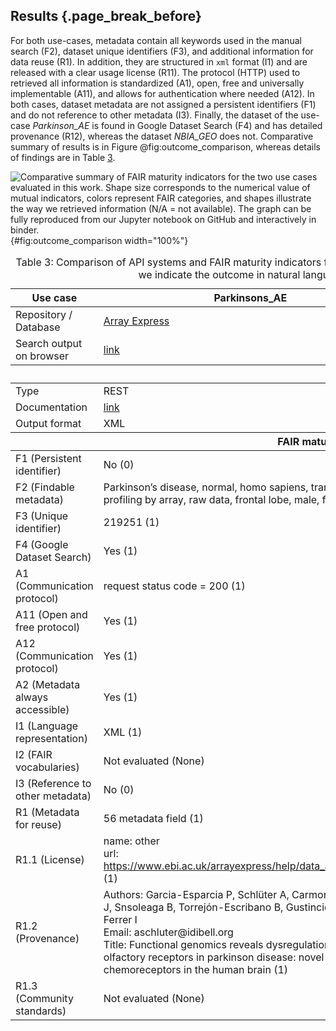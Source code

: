 ## Results {.page_break_before}

For both use-cases, metadata contain all keywords used in the manual search (F2), dataset unique identifiers (F3), and additional information for data reuse (R1).
In addition, they are structured in `xml` format (I1) and are released with a clear usage license (R11).
The protocol (HTTP) used to retrieved all information is standardized (A1), open, free and universally implementable (A11), and allows for authentication where needed (A12).
In both cases, dataset metadata are not assigned a persistent identifiers (F1) and do not reference to other metadata (I3).
Finally, the dataset of the use-case *Parkinson_AE* is found in Google Dataset Search (F4) and has detailed provenance (R12), whereas the dataset *NBIA_GEO* does not.
Comparative summary of results is in Figure @fig:outcome_comparison, whereas details of findings are in Table <a href="#results">3</a>.


![Comparative summary of FAIR maturity indicators for the two use cases evaluated in this work.
Shape size corresponds to the numerical value of mutual indicators, colors represent FAIR categories, and shapes illustrate the way we retrieved information (N/A = not available).
The graph can be fully reproduced from our [Jupyter notebook]() on GitHub and interactively in [binder]().](images/outcome_comparison.png){#fig:outcome_comparison width="100%"}


<a name="results"></a>
<table style="width:100%;">
<caption> <span>Table 3:</span>
Comparison of API systems and FAIR maturity indicators for the two uses cases analyzed in this work.
For each maturity indicator, we indicate the outcome in natural language and in numbers (1 for pass and 0 for fail).
</caption>

<colgroup>
<col style="width: 20%" />
<col style="width: 40%" />
<col style="width: 40%" />
<!--
<col style="width: 19%" />
<col style="width: 19%" />
-->
</colgroup>

<thead>
<tr class="header">
<th>
Use case
</th>
<th>
Parkinsons_AE
</th>
<th>
NBIA_GEO
</th>
<!--
<th>
TiO2_ENM
</th>
<th>
Caffeine_ChEBI
</th>
-->
</tr>
</thead>

<tbody>

<!-- Repository -->
<tr class="odd">
<td>
Repository / Database
</td>
<td>
<a href="https://www.ebi.ac.uk/arrayexpress/">Array Express</a>
</td>
<td>
<a href="https://www.ncbi.nlm.nih.gov/geo/">Gene Expression Omnibus</a>
</td>
<!--
<td>
<a href="https://data.enanomapper.net/">eNanoMapper</a>
</td>
<td>
<a href="https://www.ebi.ac.uk/chebi/">ChEBI</a>
</td>
-->
</tr>

<!-- Search output on browser -->
<tr class="even">
<td>
Search output on browser
</td>
<td>
<a href="https://www.ebi.ac.uk/arrayexpress/experiments/E-MTAB-1194/">link</a>
</td>
<td>
<a href="https://www.ncbi.nlm.nih.gov/geo/query/acc.cgi?acc=GSE70433">link</a>
</td>
<td>
<!--
<a href="https://data.enanomapper.net/substance/XLSX-7011cea0-1011-3f8b-9e8a-b3289fed836a/study">link</a>
</td>
<td>
<a href="https://www.ebi.ac.uk/chebi/searchId.do?chebiId=CHEBI:27732">link</a>
</td>
-->
</tr>

<!-- API -->
<thead>
<tr class="header">
<th colspan="3">API</th>
</tr>
</thead>

<!-- API type -->
<tr class="even">
<td>
Type
</td>
<td>
REST
</td>
<td>
REST
<!--
</td>
<td>
REST
</td>
<td>
SOAP
</td>
-->
</tr>

<!-- API documentation -->
<tr class="odd">
<td>
Documentation
</td>
<td>
<a href="https://www.ebi.ac.uk/arrayexpress/help/programmatic_access.html">link</a>
</td>
<td>
<a href="https://www.ncbi.nlm.nih.gov/geo/info/geo_paccess.html">link</a>
</td>
<!--
<td>
<a href="http://enanomapper.github.io/API/">link</a>
</td>
<td>
<a href="https://www.ebi.ac.uk/chebi/webServices.do">link</a>
</td>
-->
</tr>

<!-- Output format -->
<tr class="even">
<td>
Output format
</td>
<td>
XML
</td>
<td>
XML
</td>
<!--
<td>
RDF
</td>
<td>
XML
</td>
-->
</tr>

<!-- FAIR -->
<thead>
<tr class="header">
<th colspan="3">FAIR maturity indicators</th>
</tr>
</thead>

<!-- F1 -->
<tr class="even">
<td>
F1 (Persistent identifier)
</td>
<td>
No (0)
</td>
<td>
No (0)
</td>
<!--
<td>
</td>
<td>
</td>
-->
</tr>

<!-- F2 -->
<tr class="odd">
<td>
F2 (Findable metadata)
</td>
<td>
Parkinson’s disease, normal, homo sapiens, transcription profiling by array, raw data, frontal lobe, male, female (1)
</td>
<td>
nbia, homo sapiens, expression profiling by array (1)
</td>
<!--
<td>
Publication and protocol
</td>
<td>
</td>
-->
</tr>

<!-- F3 -->
<tr class="even">
<td>
F3 (Unique identifier)
</td>
<td>
219251 (1)
</td>
<td>
200070433 (1)
</td>
<!--
<td>
</td>
<td>
</td>
-->
</tr>

<!-- F4 -->
<tr class="odd">
<td>
F4 (Google Dataset Search)
</td>
<td>
Yes (1)
</td>
<td>
No (0)
</td>
<!--
<td>
</td>
<td>
</td>
-->
</tr>

<!-- A1 -->
<tr class="even">
<td>
A1 (Communication protocol)
</td>
<td>
request status code = 200 (1)
</td>
<td>
request status code = 200 (1)
</td>
<!--
<td>
</td>
<td>
</td>
-->
</tr>

<!-- A11 -->
<tr class="even">
<td>
A11 (Open and free protocol)
</td>
<td>
Yes (1)
</td>
<td>
Yes (1)
</td>
<!--
<td>
</td>
<td>
</td>
-->
</tr>

<!-- A12 -->
<tr class="even">
<td>
A12 (Communication protocol)
</td>
<td>
Yes (1)
</td>
<td>
Yes (1)
</td>
<!--
<td>
</td>
<td>
</td>
-->
</tr>

<!-- A2 -->
<tr class="odd">
<td>
A2 (Metadata always accessible)
</td>
<td>
Yes (1)
</td>
<td>
No (0)
</td>
<!--
<td>
</td>
<td>
</td>
-->
</tr>

<!-- I1 -->
<tr class="even">
<td>
I1 (Language representation)
</td>
<td>
XML (1)
</td>
<td>
XML (1)
</td>
<!--
<td>
</td>
<td>
</td>
-->
</tr>

<!-- I2 -->
<tr class="odd">
<td>
I2 (FAIR vocabularies)
</td>
<td>
Not evaluated (None)
</td>
<td>
Not evaluated (None)
</td>
<!--
<td>
</td>
<td>
</td>
-->
</tr>

<!-- I3 -->
<tr class="even">
<td>
I3 (Reference to other metadata)
</td>
<td>
No (0)
</td>
<td>
No (0)
</td>
<!--
<td>
</td>
<td>
</td>
-->
</tr>

<!-- R1 -->
<tr class="odd">
<td>
R1 (Metadata for reuse)
</td>
<td>
56 metadata field (1)
</td>
<td>
58 metadata field (1)
</td>
<!--
<td>
</td>
<td>
</td>
-->
</tr>

<!-- R11 -->
<tr class="even">
<td>
R1.1 (License)
</td>
<td>
name: other <br>
url: <a href="https://www.ebi.ac.uk/arrayexpress/help/data_availability.html">https://www.ebi.ac.uk/arrayexpress/help/data_availability.html</a> (1)
</td>
<td>
name: other <br>
url: <a href="http://www.ncbi.nlm.nih.gov/geo/info/disclaimer.html">http://www.ncbi.nlm.nih.gov/geo/info/disclaimer.html</a> (1)
</td>
<!--
<td>
</td>
<td>
</td>
-->
</tr>

<!-- R12 -->
<tr class="odd">
<td>
R1.2 (Provenance)
</td>
<td>
Authors: Garcia-Esparcia P, Schlüter A, Carmona M, Moreno J, Snsoleaga B, Torrejón-Escribano B, Gustincich S, Pujol A, Ferrer I <br>
Email: aschluter@idibell.org <br>
Title: Functional genomics reveals dysregulation of cortical olfactory receptors in parkinson disease: novel putative chemoreceptors in the human brain (1)
</td>
<td>
No (0)
</td>
<!--
<td>
</td>
<td>
</td>
-->
</tr>

<!-- R3 -->
<tr class="even">
<td>
R1.3 (Community standards)
</td>
<td>
Not evaluated (None)
</td>
<td>
Not evaluated (None)
</td>
<!--
<td>
</td>
<td>
</td>
-->
</tr>
</tbody>
</table>
